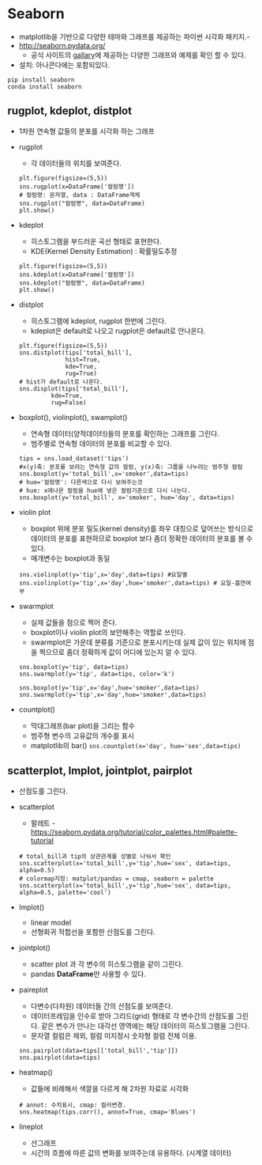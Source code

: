 # Seaborn
- matplotlib을 기반으로 다양한 테마와 그래프를 제공하는 파이썬 시각화 패키지.-
- http://seaborn.pydata.org/
    - 공식 사이트의 [gallary](http://seaborn.pydata.org/examples/index.html)에 제공하는 다양한 그래프와 예제를 확인 할 수 있다.
- 설치: 아나콘다에는 포함되있다.
```
pip install seaborn
conda install seaborn
```

## rugplot, kdeplot, distplot
- 1차원 연속형 값들의 분포를 시각화 하는 그래프
- rugplot 
	- 각 데이터들의 위치를 보여준다.
	```
	plt.figure(figsize=(5,5))
	sns.rugplot(x=DataFrame['컬럼명'])
	# 컬럼명: 문자열, data : DataFrame객체
	sns.rugplot("컬럼명", data=DataFrame)
	plt.show()
	```
	
- kdeplot
	- 히스토그램을 부드러운 곡선 형태로 표현한다. 
	- KDE(Kernel Density Estimation) : 확률밀도추정
	```
	plt.figure(figsize=(5,5))
	sns.kdeplot(x=DataFrame['컬럼명'])
	sns.kdeplot("컬럼명", data=DataFrame)
	plt.show()
	```
	
- distplot
	- 히스토그램에 kdeplot, rugplot 한번에 그린다.
    - kdeplot은 default로 나오고 rugplot은 default로 안나온다.
	```
	plt.figure(figsize=(5,5))
	sns.distplot(tips['total_bill'],
				 hist=True,
				 kde=True,
				 rug=True)
	# hist가 default로 나온다.
	sns.displot(tips['total_bill'],
             kde=True,
             rug=False)
	```

- boxplot(), violinplot(), swamplot()
	- 연속형 데이터(양적데이터)들의 분포를 확인하는 그래프를 그린다.
	- 범주별로 연속형 데이터의 분포를 비교할 수 있다.
	```
	tips = sns.load_dataset('tips')
	#x(y)축: 분포를 보려는 연속형 값의 컬럼, y(x)축: 그룹을 나누려는 범주형 컬럼
	sns.boxplot(y='total_bill',x='smoker',data=tips)
	# hue='컬럼명': 다른색으로 다시 보여주는것
	# hue: x에나온 컬럼을 hue에 넣은 컬럼기준으로 다시 나눈다.
	sns.boxplot(y='total_bill', x='smoker', hue='day', data=tips)
	```
	
- violin plot
	- boxplot 위에 분포 밀도(kernel density)를 좌우 대칭으로 덮어쓰는 방식으로 데이터의 분포를 표현하므로 boxplot 보다 좀더 정확한 데이터의 분포를 볼 수 있다.
	- 매개변수는 boxplot과 동일	
	```
	sns.violinplot(y='tip',x='day',data=tips) #요일별
	sns.violinplot(y='tip',x='day',hue='smoker',data=tips) # 요일-흡연여부
	```

- swarmplot
	- 실제 값들을 점으로 찍어 준다. 
	- boxplot이나 violin plot의 보안해주는 역할로 쓰인다.
	- swarmplot은 가운데 분류를 기준으로 분포시키는데 실제 값이 있는 위치에 점을 찍으므로 좀더 정확하게 값이 어디에 있는지 알 수 있다.
	```
	sns.boxplot(y='tip', data=tips)
	sns.swarmplot(y='tip', data=tips, color='k')
	
	sns.boxplot(y='tip',x='day',hue='smoker',data=tips)
	sns.swarmplot(y='tip',x='day',hue='smoker',data=tips)
	```
	
- countplot() 
	- 막대그래프(bar plot)을 그리는 함수
	- 범주형 변수의 고유값의 개수를 표시
	- matplotlib의 bar()
	`sns.countplot(x='day', hue='sex',data=tips)`
	
## scatterplot, lmplot, jointplot, pairplot
- 산점도를 그린다.
- scatterplot
	- 팔레트 - https://seaborn.pydata.org/tutorial/color_palettes.html#palette-tutorial
	```
	# total_bill과 tip의 상관관계를 성별로 나눠서 확인
	sns.scatterplot(x='total_bill',y='tip',hue='sex', data=tips, alpha=0.5)
	# colormap지정: matplot/pandas = cmap, seaborn = palette
	sns.scatterplot(x='total_bill',y='tip',hue='sex', data=tips, alpha=0.5, palette='cool')
	```
	
- lmplot()
	- linear model
	- 선형회귀 적합선을 포함한 산점도를 그린다.
	
- jointplot()
	- scatter plot 과 각 변수의 히스토그램을 같이 그린다.
	- pandas **DataFrame**만 사용할 수 있다.

- paireplot
	- 다변수(다차원) 데이터들 간의 산점도를 보여준다. 
	- 데이터프레임을 인수로 받아 그리드(grid) 형태로 각 변수간의 산점도를 그린다. 같은 변수가 만나는 대각선 영역에는 해당 데이터의 히스토그램을 그린다.
	- 문자열 컬럼은 제외, 컬럼 미지정시 숫자형 컬럼 전체 이용.
	```
	sns.pairplot(data=tips[['total_bill','tip']])
	sns.pairplot(data=tips)
	```
	
- heatmap()
	- 값들에 비례해서 색깔을 다르게 해 2차원 자료로 시각화
	```
	# annot: 수치표시, cmap: 컬러변경.
	sns.heatmap(tips.corr(), annot=True, cmap='Blues')
	```
- lineplot
	- 선그래프
	- 시간의 흐름에 따른 값의 변화를 보여주는데 유용하다. (시계열 데이터)










